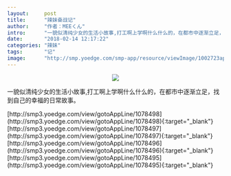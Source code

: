 ```yaml
---
layout:     post
title:      "辣妹奋战记"
author:     "作者：MEEくん"
intro:      "一貌似清纯少女的生活小故事,打工啊上学啊什么什么的，在都市中逐渐立足，找到自己的幸福的日常故事。"
date:       "2018-02-14 12:17:22"
categories: "辣妹"
tags:       "记"
image:      "http://smp.yoedge.com/smp-app/resource/viewImage/1002723appline.png"
---
```

<div style="text-align: center">
<p><img src="http://smp.yoedge.com/smp-app/resource/viewImage/1002723appline.png"/></p>
</div>
<p class="post-meta">
<span>一貌似清纯少女的生活小故事,打工啊上学啊什么什么的，在都市中逐渐立足，找到自己的幸福的日常故事。</span>
</p>
[http://smp3.yoedge.com/view/gotoAppLine/1078498](http://smp3.yoedge.com/view/gotoAppLine/1078498){:target="_blank"}
[http://smp3.yoedge.com/view/gotoAppLine/1078497](http://smp3.yoedge.com/view/gotoAppLine/1078497){:target="_blank"}
[http://smp3.yoedge.com/view/gotoAppLine/1078496](http://smp3.yoedge.com/view/gotoAppLine/1078496){:target="_blank"}
[http://smp3.yoedge.com/view/gotoAppLine/1078495](http://smp3.yoedge.com/view/gotoAppLine/1078495){:target="_blank"}


